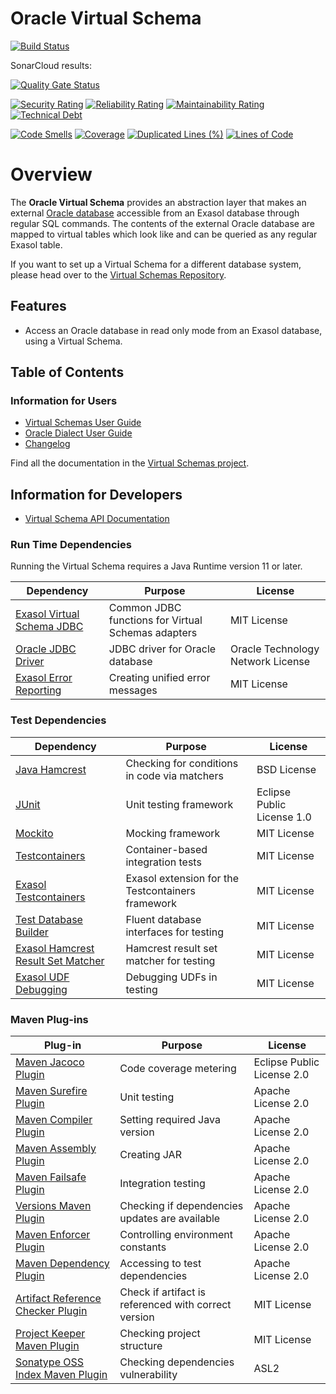 # Oracle Virtual Schema

[![Build Status](https://api.travis-ci.com/exasol/oracle-virtual-schema.svg?branch=main)](https://travis-ci.com/exasol/oracle-virtual-schema)

SonarCloud results:

[![Quality Gate Status](https://sonarcloud.io/api/project_badges/measure?project=com.exasol%3Aoracle-virtual-schema&metric=alert_status)](https://sonarcloud.io/dashboard?id=com.exasol%3Aoracle-virtual-schema)

[![Security Rating](https://sonarcloud.io/api/project_badges/measure?project=com.exasol%3Aoracle-virtual-schema&metric=security_rating)](https://sonarcloud.io/dashboard?id=com.exasol%3Aoracle-virtual-schema)
[![Reliability Rating](https://sonarcloud.io/api/project_badges/measure?project=com.exasol%3Aoracle-virtual-schema&metric=reliability_rating)](https://sonarcloud.io/dashboard?id=com.exasol%3Aoracle-virtual-schema)
[![Maintainability Rating](https://sonarcloud.io/api/project_badges/measure?project=com.exasol%3Aoracle-virtual-schema&metric=sqale_rating)](https://sonarcloud.io/dashboard?id=com.exasol%3Aoracle-virtual-schema)
[![Technical Debt](https://sonarcloud.io/api/project_badges/measure?project=com.exasol%3Aoracle-virtual-schema&metric=sqale_index)](https://sonarcloud.io/dashboard?id=com.exasol%3Aoracle-virtual-schema)

[![Code Smells](https://sonarcloud.io/api/project_badges/measure?project=com.exasol%3Aoracle-virtual-schema&metric=code_smells)](https://sonarcloud.io/dashboard?id=com.exasol%3Aoracle-virtual-schema)
[![Coverage](https://sonarcloud.io/api/project_badges/measure?project=com.exasol%3Aoracle-virtual-schema&metric=coverage)](https://sonarcloud.io/dashboard?id=com.exasol%3Aoracle-virtual-schema)
[![Duplicated Lines (%)](https://sonarcloud.io/api/project_badges/measure?project=com.exasol%3Aoracle-virtual-schema&metric=duplicated_lines_density)](https://sonarcloud.io/dashboard?id=com.exasol%3Aoracle-virtual-schema)
[![Lines of Code](https://sonarcloud.io/api/project_badges/measure?project=com.exasol%3Aoracle-virtual-schema&metric=ncloc)](https://sonarcloud.io/dashboard?id=com.exasol%3Aoracle-virtual-schema)

# Overview

The **Oracle Virtual Schema** provides an abstraction layer that makes an external [Oracle database](https://www.oracle.com/database/) accessible from an Exasol database through regular SQL commands. The contents of the external Oracle database are mapped to virtual tables which look like and can be queried as any regular Exasol table.

If you want to set up a Virtual Schema for a different database system, please head over to the [Virtual Schemas Repository][virtual-schemas].

## Features

* Access an Oracle database in read only mode from an Exasol database, using a Virtual Schema.

## Table of Contents

### Information for Users

* [Virtual Schemas User Guide][virtual-schemas-user-guide]
* [Oracle Dialect User Guide](doc/user_guide/oracle_user_guide.md)
* [Changelog](doc/changes/changelog.md)

Find all the documentation in the [Virtual Schemas project][vs-doc].

## Information for Developers 

* [Virtual Schema API Documentation][vs-api]

### Run Time Dependencies

Running the Virtual Schema requires a Java Runtime version 11 or later.

| Dependency                                                         | Purpose                                                | License                           |
|--------------------------------------------------------------------|--------------------------------------------------------|-----------------------------------|
| [Exasol Virtual Schema JDBC][virtual-schema-common-jdbc]           | Common JDBC functions for Virtual Schemas adapters     | MIT License                       |
| [Oracle JDBC Driver][oracle-jdbc-driver]                           | JDBC driver for Oracle database                        | Oracle Technology Network License |
| [Exasol Error Reporting][exasol-error-reporting]                   | Creating unified error messages                        | MIT License                       |

### Test Dependencies

| Dependency                                                         | Purpose                                                | License                       |
|--------------------------------------------------------------------|--------------------------------------------------------|-------------------------------|
| [Java Hamcrest](http://hamcrest.org/JavaHamcrest/)                 | Checking for conditions in code via matchers           | BSD License                   |
| [JUnit](https://junit.org/junit5)                                  | Unit testing framework                                 | Eclipse Public License 1.0    |
| [Mockito](http://site.mockito.org/)                                | Mocking framework                                      | MIT License                   |
| [Testcontainers](https://www.testcontainers.org/)                  | Container-based integration tests                      | MIT License                   |
| [Exasol Testcontainers][exasol-testcontainers]                     | Exasol extension for the Testcontainers framework      | MIT License                   |
| [Test Database Builder][test-db-builder]                           | Fluent database interfaces for testing                 | MIT License                   |
| [Exasol Hamcrest Result Set Matcher][exasol-hamcrest]              | Hamcrest result set matcher for testing                | MIT License                   |
| [Exasol UDF Debugging][udf-debugging-java]                         | Debugging UDFs in testing                              | MIT License                   |


### Maven Plug-ins

| Plug-in                                                            | Purpose                                                | License                       |
|--------------------------------------------------------------------|--------------------------------------------------------|-------------------------------|
| [Maven Jacoco Plugin][maven-jacoco-plugin]                         | Code coverage metering                                 | Eclipse Public License 2.0    |
| [Maven Surefire Plugin][maven-surefire-plugin]                     | Unit testing                                           | Apache License 2.0            |
| [Maven Compiler Plugin][maven-compiler-plugin]                     | Setting required Java version                          | Apache License 2.0            |
| [Maven Assembly Plugin][maven-assembly-plugin]                     | Creating JAR                                           | Apache License 2.0            |
| [Maven Failsafe Plugin][maven-failsafe-plugin]                     | Integration testing                                    | Apache License 2.0            |
| [Versions Maven Plugin][versions-maven-plugin]                     | Checking if dependencies updates are available         | Apache License 2.0            |
| [Maven Enforcer Plugin][maven-enforcer-plugin]                     | Controlling environment constants                      | Apache License 2.0            |
| [Maven Dependency Plugin][maven-dependency-plugin]                 | Accessing to test dependencies                         | Apache License 2.0            |
| [Artifact Reference Checker Plugin][artifact-ref-checker-plugin]   | Check if artifact is referenced with correct version   | MIT License                   |
| [Project Keeper Maven Plugin][project-keeper-maven-plugin]         | Checking project structure                             | MIT License                   |
| [Sonatype OSS Index Maven Plugin][sonatype-oss-index-maven-plugin] | Checking dependencies vulnerability                    | ASL2                          |

[virtual-schema-common-jdbc]: https://github.com/exasol/virtual-schema-common-jdbc
[oracle-jdbc-driver]: https://www.oracle.com/database/technologies/appdev/jdbc.html
[exasol-error-reporting]: https://github.com/exasol/error-reporting-java/

[exasol-testcontainers]: https://github.com/exasol/exasol-testcontainers
[test-db-builder]: https://github.com/exasol/test-db-builder/
[exasol-hamcrest]: https://github.com/exasol/hamcrest-resultset-matcher
[udf-debugging-java]: https://github.com/exasol/udf-debugging-java

[maven-jacoco-plugin]: https://www.eclemma.org/jacoco/trunk/doc/maven.html
[maven-surefire-plugin]: https://maven.apache.org/surefire/maven-surefire-plugin/
[maven-compiler-plugin]: https://maven.apache.org/plugins/maven-compiler-plugin/
[maven-assembly-plugin]: https://maven.apache.org/plugins/maven-assembly-plugin/
[maven-failsafe-plugin]: https://maven.apache.org/surefire/maven-failsafe-plugin/
[versions-maven-plugin]: https://www.mojohaus.org/versions-maven-plugin/
[maven-enforcer-plugin]: http://maven.apache.org/enforcer/maven-enforcer-plugin/
[artifact-ref-checker-plugin]: https://github.com/exasol/artifact-reference-checker-maven-plugin
[maven-dependency-plugin]: https://maven.apache.org/plugins/maven-dependency-plugin/
[project-keeper-maven-plugin]: https://github.com/exasol/project-keeper-maven-plugin
[sonatype-oss-index-maven-plugin]: https://sonatype.github.io/ossindex-maven/maven-plugin/

[virtual-schemas-user-guide]: https://docs.exasol.com/database_concepts/virtual_schemas.htm
[virtual-schemas]: https://github.com/exasol/virtual-schemas
[vs-api]: https://github.com/exasol/virtual-schema-common-java/blob/master/doc/development/api/virtual_schema_api.md
[vs-doc]: https://github.com/exasol/virtual-schemas/tree/master/doc
